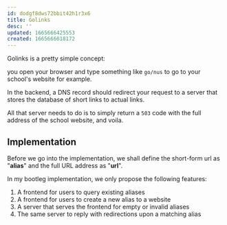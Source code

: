 ```yaml
---
id: dodgf8dws72bbit42h1r3x6
title: Golinks
desc: ''
updated: 1665666425553
created: 1665666018172
---
```


Golinks is a pretty simple concept:

you open your browser and type something like `go/nus` to go to your school's website for example.

In the backend, a DNS record should redirect your request to a server that stores the database of short links to actual links.

All that server needs to do is to simply return a `503` code with the full address of the school website, and voila.

## Implementation

Before we go into the implementation, we shall define the short-form url as "**alias**" and the full URL address as "**url**".

In my bootleg implementation, we only propose the following features:

1. A frontend for users to query existing aliases
2. A frontend for users to create a new alias to a website
3. A server that serves the frontend for empty or invalid aliases
4. The same server to reply with redirections upon a matching alias
